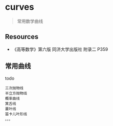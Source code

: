 # curves

> 常用数学曲线

## Resources

* 《高等数学》第六版 同济大学出版社 附录二 P359

## 常用曲线

todo

    三次抛物线
    半立方抛物线
    概率曲线
    箕舌线
    蔓叶线
    笛卡儿叶形线
    。。。
